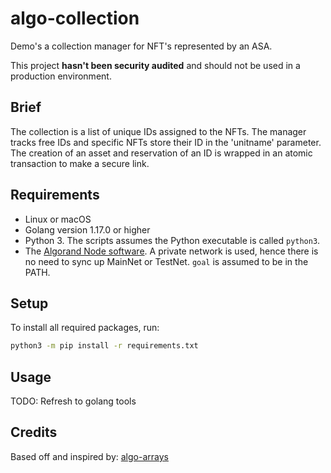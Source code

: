# algo-collection

Demo's a collection manager for NFT's represented by an ASA.

This project **hasn't been security audited** and should not be used in a production environment.

## Brief

The collection is a list of unique IDs assigned to the NFTs. The manager tracks free IDs and specific NFTs store their ID in the 'unitname' parameter. The creation of an asset and reservation of an ID is wrapped in an atomic transaction to make a secure link.

## Requirements

* Linux or macOS
* Golang version 1.17.0 or higher
* Python 3. The scripts assumes the Python executable is called `python3`.
* The [Algorand Node software](https://developer.algorand.org/docs/run-a-node/setup/install/). A private network is used, hence there is no need to sync up MainNet or TestNet. `goal` is assumed to be in the PATH.

## Setup

To install all required packages, run: 
```bash
python3 -m pip install -r requirements.txt
```

## Usage

TODO: Refresh to golang tools

## Credits

Based off and inspired by: [algo-arrays](https://github.com/gidonkatten/algo-arrays)
